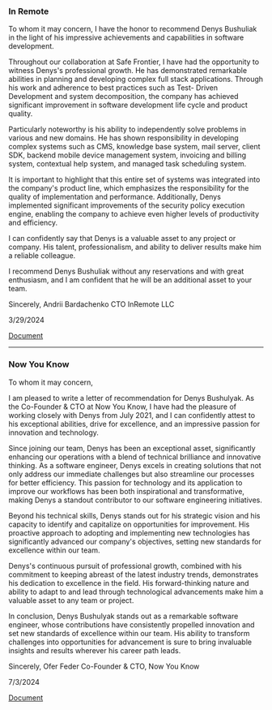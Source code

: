 <style>
    #recommendation-letters-link{
        color: red !important;
    }
</style>

### In Remote

To whom it may concern,
I have the honor to recommend Denys Bushuliak in the light of his impressive achievements
and capabilities in software development.

Throughout our collaboration at Safe Frontier, I have had the opportunity to witness Denys's
professional growth. He has demonstrated remarkable abilities in planning and developing
complex full stack applications. Through his work and adherence to best practices such as Test-
Driven Development and system decomposition, the company has achieved significant
improvement in software development life cycle and product quality.

Particularly noteworthy is his ability to independently solve problems in various and new
domains. He has shown responsibility in developing complex systems such as CMS, knowledge
base system, mail server, client SDK, backend mobile device management system, invoicing
and billing system, contextual help system, and managed task scheduling system.

It is important to highlight that this entire set of systems was integrated into the company's
product line, which emphasizes the responsibility for the quality of implementation and
performance. Additionally, Denys implemented significant improvements of the security policy
execution engine, enabling the company to achieve even higher levels of productivity and
efficiency.

I can confidently say that Denys is a valuable asset to any project or company. His talent,
professionalism, and ability to deliver results make him a reliable colleague.

I recommend Denys Bushuliak without any reservations and with great enthusiasm, and I am
confident that he will be an additional asset to your team.

Sincerely,
Andrii Bardachenko
CTO
InRemote LLC

3/29/2024

<a href="./letters/InRemote_Recommendation_letter.pdf">Document</a>

---

### Now You Know

To whom it may concern,

I am pleased to write a letter of recommendation for Denys Bushulyak. As the Co-Founder &
CTO at Now You Know, I have had the pleasure of working closely with Denys from July 2021,
and I can confidently attest to his exceptional abilities, drive for excellence, and an impressive
passion for innovation and technology.

Since joining our team, Denys has been an exceptional asset, significantly enhancing our
operations with a blend of technical brilliance and innovative thinking. As a software engineer,
Denys excels in creating solutions that not only address our immediate challenges but also
streamline our processes for better efficiency. This passion for technology and its application to
improve our workflows has been both inspirational and transformative, making Denys a
standout contributor to our software engineering initiatives.

Beyond his technical skills, Denys stands out for his strategic vision and his capacity to identify
and capitalize on opportunities for improvement. His proactive approach to adopting and
implementing new technologies has significantly advanced our company's objectives, setting
new standards for excellence within our team.

Denys's continuous pursuit of professional growth, combined with his commitment to keeping
abreast of the latest industry trends, demonstrates his dedication to excellence in the field.
His forward-thinking nature and ability to adapt to and lead through technological advancements
make him a valuable asset to any team or project.

In conclusion, Denys Bushulyak stands out as a remarkable software engineer, whose
contributions have consistently propelled innovation and set new standards of excellence within
our team.
His ability to transform challenges into opportunities for advancement is sure to bring invaluable
insights and results wherever his career path leads.

Sincerely,
Ofer Feder
Co-Founder & CTO, Now You Know

7/3/2024


<a href="./letters/Now_You_Know_Recommendation_Letter.pdf">Document</a>
